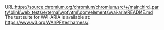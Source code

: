 URL:https://source.chromium.org/chromium/chromium/src/+/main:third_party\blink\web_tests\external\wpt\html\dom\elements\wai-aria\README.md
The test suite for WAI-ARIA is available at: <https://www.w3.org/WAI/PF/testharness/>.
